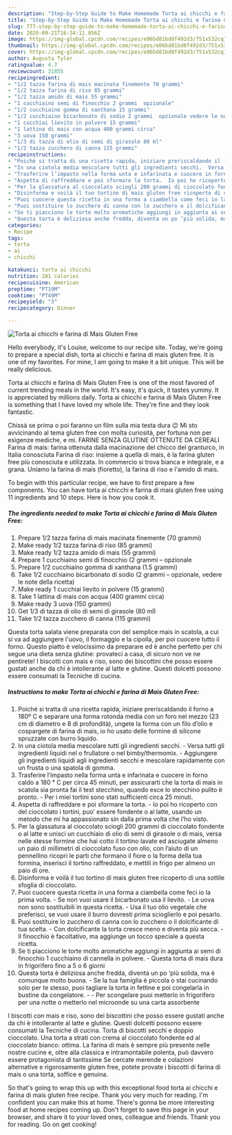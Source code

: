 ```yaml
---
description: "Step-by-Step Guide to Make Homemade Torta ai chicchi e farina di Mais Gluten Free"
title: "Step-by-Step Guide to Make Homemade Torta ai chicchi e farina di Mais Gluten Free"
slug: 777-step-by-step-guide-to-make-homemade-torta-ai-chicchi-e-farina-di-mais-gluten-free
date: 2020-09-21T16:34:11.056Z
image: https://img-global.cpcdn.com/recipes/e06bd81bd8f492d3/751x532cq70/torta-ai-chicchi-e-farina-di-mais-gluten-free-recipe-main-photo.jpg
thumbnail: https://img-global.cpcdn.com/recipes/e06bd81bd8f492d3/751x532cq70/torta-ai-chicchi-e-farina-di-mais-gluten-free-recipe-main-photo.jpg
cover: https://img-global.cpcdn.com/recipes/e06bd81bd8f492d3/751x532cq70/torta-ai-chicchi-e-farina-di-mais-gluten-free-recipe-main-photo.jpg
author: Augusta Tyler
ratingvalue: 4.7
reviewcount: 31855
recipeingredient:
- "1/2 tazza farina di mais macinata finemente 70 grammi"
- "1/2 tazza farina di riso 85 grammi"
- "1/2 tazza amido di mais 55 grammi"
- "1 cucchiaino semi di finocchio 2 grammi  opzionale"
- "1/2 cucchiaino gomma di xanthana 15 grammi"
- "1/2 cucchiaino bicarbonato di sodio 2 grammi  opzionale vedere le note della ricetta"
- "1 cucchiai lievito in polvere 15 grammi"
- "1 lattina di mais con acqua 400 grammi circa"
- "3 uova 150 grammi"
- "1/3 di tazza di olio di semi di girasole 80 ml"
- "1/2 tazza zucchero di canna 115 grammi"
recipeinstructions:
- "Poiché si tratta di una ricetta rapida, iniziare preriscaldando il forno a 180º C e separare una forma rotonda media con un foro nel mezzo (23 cm di diametro e 8 di profondità), ungete la forma con un filo d’olio e cospargete di farina di mais, io ho usato delle formine di silicone spruzzate con burro liquido."
- "In una ciotola media mescolare tutti gli ingredienti secchi.  Versa tutti gli ingredienti liquidi nel o frullatore o nel bimby/thermomix.  Aggiungere gli ingredienti liquidi agli ingredienti secchi e mescolare rapidamente con un frusta o una spatola di gomma."
- "Trasferire l’impasto nella forma unta e infarinata e cuocere in forno caldo a 180 ° C per circa 45 minuti, per assicurarti che la torta di mais in scatola sia pronta fai il test stecchino, quando esce lo stecchino pulito è pronto. Per i miei tortini sono stati sufficienti circa 25 minuti."
- "Aspetta di raffreddare e poi sformare la torta.  Io poi ho ricoperto con del cioccolato i tortini, puo’ essere fondente o al latte, usando un metodo che mi ha appassionato sin dalla prima volta che l’ho visto."
- "Per la glassatura al cioccolato sciogli 200 grammi di cioccolato fondente o al latte e unisci un cucchiaio di olio di semi di girasole o di mais, versa nelle stesse formine che hai cotto il tortino lavate ed asciugate almeno un paio di millimetri di cioccolato fuso con olio, con l’aiuto di un pennellino ricopri le parti che formano il fiore o la forma della tua formina, inserisci il tortino raffreddato, e mettili in frigo per almeno un paio di ore."
- "Disinforma e voilà il tuo tortino di mais gluten free ricoperto di una sottile sfoglia di cioccolato."
- "Puoi cuocere questa ricetta in una forma a ciambella come feci io la prima volta. Se non vuoi usare il bicarbonato usa il lievito. Le uova non sono sostituibili in questa ricetta. Usa il tuo olio vegetale che preferisci, se vuoi usare il burro dovresti prima scioglierlo e poi pesarlo."
- "Puoi sostituire lo zucchero di canna con lo zucchero o il dolcificante di tua scelta.  Con dolcificante la torta cresce meno e diventa più secca. Il finocchio è facoltativo, ma aggiunge un tocco speciale a questa ricetta."
- "Se ti piacciono le torte molto aromatiche aggiungi in aggiunta ai semi di finocchio 1 cucchiaino di cannella in polvere. Questa torta di mais dura in frigorifero fino a 5 o 6 giorni"
- "Questa torta è deliziosa anche fredda, diventa un po ‘più solida, ma è comunque molto buona. Se la tua famiglia è piccola o stai cucinando solo per te stesso, puoi tagliare la torta in fettine e poi congelarla in bustine da congelatore.  Per scongelare puoi metterlo in frigorifero per una notte o metterlo nel microonde su una carta assorbente"
categories:
- Recipe
tags:
- torta
- ai
- chicchi

katakunci: torta ai chicchi 
nutrition: 281 calories
recipecuisine: American
preptime: "PT19M"
cooktime: "PT49M"
recipeyield: "3"
recipecategory: Dinner

---
```



![Torta ai chicchi e farina di Mais Gluten Free](https://img-global.cpcdn.com/recipes/e06bd81bd8f492d3/751x532cq70/torta-ai-chicchi-e-farina-di-mais-gluten-free-recipe-main-photo.jpg)

Hello everybody, it's Louise, welcome to our recipe site. Today, we're going to prepare a special dish, torta ai chicchi e farina di mais gluten free. It is one of my favorites. For mine, I am going to make it a bit unique. This will be really delicious.

Torta ai chicchi e farina di Mais Gluten Free is one of the most favored of current trending meals in the world. It's easy, it's quick, it tastes yummy. It is appreciated by millions daily. Torta ai chicchi e farina di Mais Gluten Free is something that I have loved my whole life. They're fine and they look fantastic.

Chissà se prima o poi faranno un film sulla mia testa dura 😉 Mi sto avvicinando al tema gluten free con molta curiosità, per fortuna non per esigenze mediche, e mi. FARINE SENZA GLUTINE OTTENUTE DA CEREALI Farina di mais: farina ottenuta dalla macinazione del chicco del granturco, in Italia conosciuta Farina di riso: insieme a quella di mais, è la farina gluten free più conosciuta e utilizzata. In commercio si trova bianca e integrale, e a grana. Uniamo la farina di mais (fioretto), la farina di riso e l&#39;amido di mais.


To begin with this particular recipe, we have to first prepare a few components. You can have torta ai chicchi e farina di mais gluten free using 11 ingredients and 10 steps. Here is how you cook it.

<!--inarticleads1-->

##### The ingredients needed to make Torta ai chicchi e farina di Mais Gluten Free:

1. Prepare 1/2 tazza farina di mais macinata finemente (70 grammi)
1. Make ready 1/2 tazza farina di riso (85 grammi)
1. Make ready 1/2 tazza amido di mais (55 grammi)
1. Prepare 1 cucchiaino semi di finocchio (2 grammi – opzionale
1. Prepare 1/2 cucchiaino gomma di xanthana (1.5 grammi)
1. Take 1/2 cucchiaino bicarbonato di sodio (2 grammi – opzionale, vedere le note della ricetta)
1. Make ready 1 cucchiai lievito in polvere (15 grammi)
1. Take 1 lattina di mais con acqua (400 grammi circa)
1. Make ready 3 uova (150 grammi)
1. Get 1/3 di tazza di olio di semi di girasole (80 ml)
1. Take 1/2 tazza zucchero di canna (115 grammi)


Questa torta salata viene preparata con del semplice mais in scatola, a cui si va ad aggiungere l&#39;uovo, il formaggio e la cipolla, per poi cuocere tutto il forno. Questo piatto è velocissimo da preparare ed è anche perfetto per chi segue una dieta senza glutine: provateci a casa, di sicuro non ve ne pentirete! I biscotti con mais e riso, sono dei biscottini che posso essere gustati anche da chi è intollerante al latte e glutine. Questi dolcetti possono essere consumati la Tecniche di cucina. 

<!--inarticleads2-->

##### Instructions to make Torta ai chicchi e farina di Mais Gluten Free:

1. Poiché si tratta di una ricetta rapida, iniziare preriscaldando il forno a 180º C e separare una forma rotonda media con un foro nel mezzo (23 cm di diametro e 8 di profondità), ungete la forma con un filo d’olio e cospargete di farina di mais, io ho usato delle formine di silicone spruzzate con burro liquido.
1. In una ciotola media mescolare tutti gli ingredienti secchi. -  Versa tutti gli ingredienti liquidi nel o frullatore o nel bimby/thermomix. -  Aggiungere gli ingredienti liquidi agli ingredienti secchi e mescolare rapidamente con un frusta o una spatola di gomma.
1. Trasferire l’impasto nella forma unta e infarinata e cuocere in forno caldo a 180 ° C per circa 45 minuti, per assicurarti che la torta di mais in scatola sia pronta fai il test stecchino, quando esce lo stecchino pulito è pronto. - Per i miei tortini sono stati sufficienti circa 25 minuti.
1. Aspetta di raffreddare e poi sformare la torta.  - Io poi ho ricoperto con del cioccolato i tortini, puo’ essere fondente o al latte, usando un metodo che mi ha appassionato sin dalla prima volta che l’ho visto.
1. Per la glassatura al cioccolato sciogli 200 grammi di cioccolato fondente o al latte e unisci un cucchiaio di olio di semi di girasole o di mais, versa nelle stesse formine che hai cotto il tortino lavate ed asciugate almeno un paio di millimetri di cioccolato fuso con olio, con l’aiuto di un pennellino ricopri le parti che formano il fiore o la forma della tua formina, inserisci il tortino raffreddato, e mettili in frigo per almeno un paio di ore.
1. Disinforma e voilà il tuo tortino di mais gluten free ricoperto di una sottile sfoglia di cioccolato.
1. Puoi cuocere questa ricetta in una forma a ciambella come feci io la prima volta. - Se non vuoi usare il bicarbonato usa il lievito. - Le uova non sono sostituibili in questa ricetta. - Usa il tuo olio vegetale che preferisci, se vuoi usare il burro dovresti prima scioglierlo e poi pesarlo.
1. Puoi sostituire lo zucchero di canna con lo zucchero o il dolcificante di tua scelta.  - Con dolcificante la torta cresce meno e diventa più secca. - Il finocchio è facoltativo, ma aggiunge un tocco speciale a questa ricetta.
1. Se ti piacciono le torte molto aromatiche aggiungi in aggiunta ai semi di finocchio 1 cucchiaino di cannella in polvere. - Questa torta di mais dura in frigorifero fino a 5 o 6 giorni
1. Questa torta è deliziosa anche fredda, diventa un po ‘più solida, ma è comunque molto buona. - Se la tua famiglia è piccola o stai cucinando solo per te stesso, puoi tagliare la torta in fettine e poi congelarla in bustine da congelatore. -  - Per scongelare puoi metterlo in frigorifero per una notte o metterlo nel microonde su una carta assorbente


I biscotti con mais e riso, sono dei biscottini che posso essere gustati anche da chi è intollerante al latte e glutine. Questi dolcetti possono essere consumati la Tecniche di cucina. Torta di biscotti secchi e doppio cioccolato. Una torta a strati con crema al cioccolato fondente ed al cioccolato bianco: ottima. La farina di mais è sempre più presente nelle nostre cucine e, oltre alla classica e intramontabile polenta, può davvero essere protagonista di tantissime Se cercate merende e colazioni alternative e rigorosamente gluten free, potete provate i biscotti di farina di mais o una torta, soffice e genuina. 

So that's going to wrap this up with this exceptional food torta ai chicchi e farina di mais gluten free recipe. Thank you very much for reading. I'm confident you can make this at home. There's gonna be more interesting food at home recipes coming up. Don't forget to save this page in your browser, and share it to your loved ones, colleague and friends. Thank you for reading. Go on get cooking!
